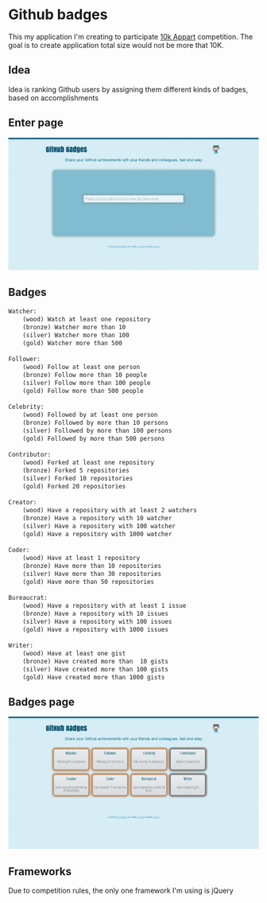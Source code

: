 # Github badges

This my application I'm creating to participate [10k Appart](http://10k.aneventapart.com/) competition. The goal is to create application total size would not be more that 10K.


## Idea

Idea is ranking Github users by assigning them different kinds of badges, based on accomplishments

## Enter page

![enter](https://github.com/alexanderbeletsky/10k/raw/master/screens/localhost%20screen%20capture%202011-8-8-20-12-8.png)

## Badges

	Watcher:
		(wood) Watch at least one repository	
		(bronze) Watcher more than 10
		(silver) Watcher more than 100
		(gold) Watcher more than 500

	Follower:
		(wood) Follow at least one person
		(bronze) Follow more than 10 people
		(silver) Follow more than 100 people
		(gold) Follow more than 500 people

	Celebrity:
		(wood) Followed by at least one person
		(bronze) Followed by more than 10 persons
		(silver) Followed by more than 100 persons
		(gold) Followed by more than 500 persons

	Contributor:
		(wood) Forked at least one repository
		(bronze) Forked 5 repositories
		(silver) Forked 10 repositories
		(gold) Forked 20 repositories

	Creator:
		(wood) Have a repository with at least 2 watchers
		(bronze) Have a repository with 10 watcher
		(silver) Have a repository with 100 watcher
		(gold) Have a repository with 1000 watcher

	Coder:
		(wood) Have at least 1 repository
		(bronze) Have more than 10 repositories
		(silver) Have more than 30 repositories
		(gold) Have more than 50 repositories

	Bureaucrat:
		(wood) Have a repository with at least 1 issue
		(bronze) Have a repository with 10 issues
		(silver) Have a repository with 100 issues
		(gold) Have a repository with 1000 issues

	Writer:
		(wood) Have at least one gist
		(bronze) Have created more than  10 gists
		(silver) Have created more than 100 gists
		(gold) Have created more than 1000 gists

## Badges page

![badges](https://github.com/alexanderbeletsky/10k/raw/master/screens/screen%20capture%202011-8-10-22-36-41.png)

## Frameworks

Due to competition rules, the only one framework I'm using is jQuery